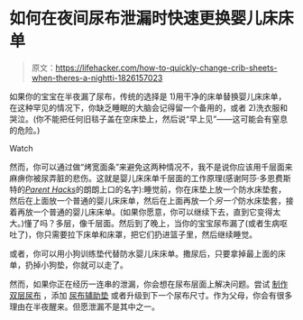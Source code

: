 # 如何在夜间尿布泄漏时快速更换婴儿床床单

> 原文：<https://lifehacker.com/how-to-quickly-change-crib-sheets-when-theres-a-nightti-1826157023>

如果你的宝宝在半夜漏了尿布，传统的选择是 1)用干净的床单替换婴儿床床单，在这种罕见的情况下，你缺乏睡眠的大脑会记得留一个备用的，或者 2)洗衣服和哭泣。(你不能把任何旧毯子盖在空床垫上，然后说“早上见”——这可能会有窒息的危险。)

Watch

然而，你可以通过做“烤宽面条”来避免这两种情况不，我不是说你应该用千层面来麻痹你被尿弄脏的悲伤。这就是婴儿床床单千层面的工作原理(感谢阿莎·多恩费斯特的[*Parent Hacks*](http://parenthacks.com/)的朗朗上口的名字):睡觉前，你在床垫上放一个防水床垫套，然后在上面放一个普通的婴儿床床单，然后在上面再放一个*另一个*防水床垫套，接着再放一个普通的婴儿床床单。(如果你愿意，你可以继续下去，直到它变得太大。)懂了吗？多层，像千层面。然后到了晚上，当你的宝宝尿布漏了(或者生病呕吐了)，你只需要拉下床单和床罩，把它们扔进篮子里，然后继续睡觉。

或者，你可以用小狗训练垫代替防水婴儿床床单。撒尿后，只要拿掉最上面的床单，扔掉小狗垫，你就可以走了。

然而，如果你正在经历一连串的泄漏，你会想在尿布层面上解决问题。尝试 [制作双层尿布](https://wehavekids.com/parenting/How-to-Keep-Disposable-Diapers-from-Leaking-at-Night) ，添加 [尿布辅助垫](https://www.amazon.com/Sposie-Booster-Diaper-Doubler-Count/dp/B0083973FK?asc_campaign=InlineText&asc_refurl=https://lifehacker.com/how-to-quickly-change-crib-sheets-when-theres-a-nightti-1826157023&asc_source=&tag=kinjalifehackerlink-20) 或者升级到下一个尿布尺寸。作为父母，你会有很多理由在半夜醒来。但愿泄漏不是其中之一。